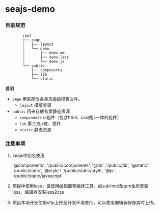 # seajs-demo

### 目录规范

            root
            ├── page
            │   ├── layout
            │   └── demo
            │       ├── demo.vm
            │       ├── demo.less
            │       └── demo.js
            └── public
                ├── components
                ├── lib
                └── static

**说明**

- `page` 用来存放各类页面级模板文件。
    - `layout` 模版骨架
- `public` 用来存放各类静态资源
    - `components` ui组件（包含html、css或js一体的组件）
    - `lib` 第三方js库、插件
    - `static` 静态资源


### 注意事项

1. seajs中别名使用

    '@components': '/public/components',
    '@lib': '/public/lib',
    '@static': '/public/static',
    '@style': '/public/static/style',
    '@js': '/public/static/javascript'

2. 项目中使用less，请使用编辑器预编译工具。如sublime请npm全局安装less，编辑器安装less2css
3. 项目本地开发使用sftp上传至开发环境进行，可以使用编辑器保存实时上传。




